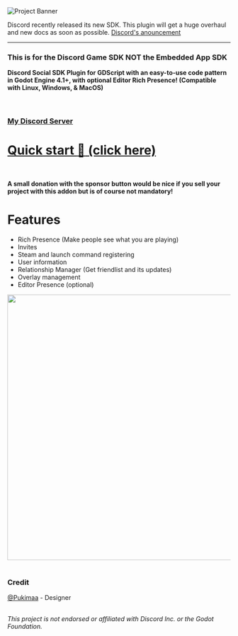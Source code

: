 <img src="/project/assets/discordgodot_banner.png" alt="Project Banner" />

Discord recently released its new SDK. This plugin will get a huge overhaul and new docs as soon as possible.
    <a href="https://discord.com/blog/announcing-discord-social-sdk-to-power-game-comms" target="_blank">Discord's anouncement</a>
    
---

### This is for the Discord Game SDK NOT the Embedded App SDK
**Discord Social SDK Plugin for GDScript with an easy-to-use code pattern in Godot Engine 4.1+, with optional Editor Rich Presence! (Compatible with Linux, Windows, & MacOS)**<br><br>
<br />
### [My Discord Server](https://discord.gg/3gqUrtbaur)
# [Quick start :rocket: (click here)](https://docs.vaporvee.com/discord-rpc-godot#quick-start)
<br />

**A small donation with the sponsor button would be nice if you sell your project with this addon but is of course not mandatory!**

# Features
- Rich Presence (Make people see what you are playing)
- Invites
- Steam and launch command registering
- User information
- Relationship Manager (Get friendlist and its updates)
- Overlay management
- Editor Presence (optional)
<img width="600px" src="https://raw.githubusercontent.com/vaporvee/discord-sdk-godot/main/project/assets/GodotEditorPresenceBanner.png">
<br />

<br />

### Credit
[@Pukimaa](https://github.com/pukimaa) - Designer<br>
<br />

*This project is not endorsed or affiliated with Discord Inc. or the Godot Foundation.*
